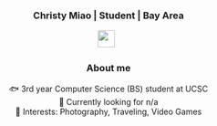 <div align="center"><h3> Christy Miao | Student | Bay Area </h3><div></div>

  
<p align='center'> 
<a href="https://www.linkedin.com/in/christy-miao-b51121280/"><img height="30" src="https://raw.githubusercontent.com/trinwin/trinwin/master/icons/linkedin.png?raw=true"></a>&nbsp;&nbsp;
<div align="center">


### About me 

 🐟 3rd year Computer Science (BS) student at UCSC<br/>
 🐠 Currently looking for n/a<br/>
 🐡 Interests: Photography, Traveling, Video Games<br/>



<!--
**meowchristy/meowchristy** is a ✨ _special_ ✨ repository because its `README.md` (this file) appears on your GitHub profile.

Here are some ideas to get you started:

- 🔭 I’m currently working on ...
- 🌱 I’m currently learning ...
- 👯 I’m looking to collaborate on ...
- 🤔 I’m looking for help with ...
- 💬 Ask me about ...
- 📫 How to reach me: ...
- 😄 Pronouns: ...
- ⚡ Fun fact: ...
-->
